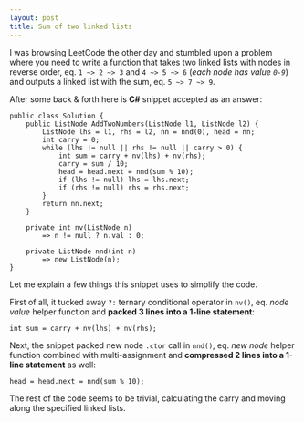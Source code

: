 ```yaml
---
layout: post
title: Sum of two linked lists
---
```

I was browsing LeetCode the other day and stumbled upon a problem where you need to write a function that takes two linked lists with nodes in reverse order, eq. `1 ~> 2 ~> 3` and `4 ~> 5 ~> 6` (*each node has value `0-9`*) and outputs a linked list with the sum, eq. `5 ~> 7 ~> 9`.

After some back & forth here is **C#** snippet accepted as an answer:

```
public class Solution {
    public ListNode AddTwoNumbers(ListNode l1, ListNode l2) {
        ListNode lhs = l1, rhs = l2, nn = nnd(0), head = nn;
        int carry = 0;
        while (lhs != null || rhs != null || carry > 0) {
            int sum = carry + nv(lhs) + nv(rhs);
            carry = sum / 10;
            head = head.next = nnd(sum % 10);
            if (lhs != null) lhs = lhs.next;
            if (rhs != null) rhs = rhs.next;
        }
        return nn.next;
    }

    private int nv(ListNode n)
        => n != null ? n.val : 0;

    private ListNode nnd(int n)
        => new ListNode(n);
}
```


Let me explain a few things this snippet uses to simplify the code.

First of all, it tucked away `?:` ternary conditional operator in `nv()`, eq. *node value* helper function and **packed 3 lines into a 1-line statement**:

`int sum = carry + nv(lhs) + nv(rhs);`

Next, the snippet packed new node `.ctor` call in `nnd()`, eq. *new node* helper function combined with multi-assignment and **compressed 2 lines into a 1-line statement** as well:

`head = head.next = nnd(sum % 10);`

The rest of the code seems to be trivial, calculating the carry and moving along the specified linked lists.
